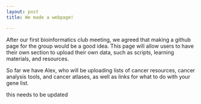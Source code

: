 ```yaml
---
layout: post
title: We made a webpage!

---
```


After our first bioinformatics club meeting, we agreed that making a github page for the group would be a good idea. This page will allow users to have their own section to upload their own data, such as scripts, learning materials, and resources. 

So far we have Alex, who will be uploading lists of cancer resources, cancer analysis tools, and cancer atlases, as well as links for what to do with your gene list.

this needs to be updated
